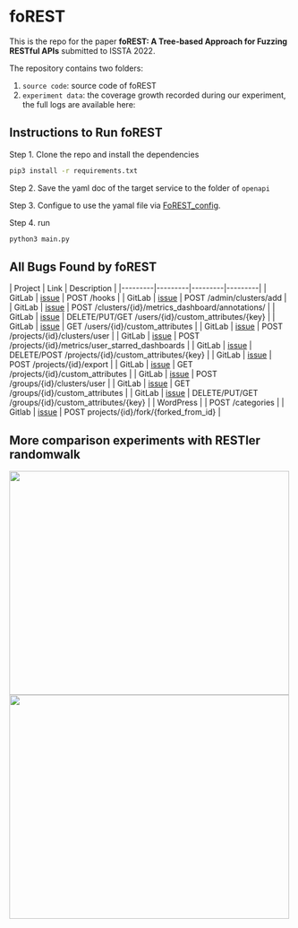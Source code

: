# foREST

This is the repo for the paper **foREST: A Tree-based Approach for Fuzzing RESTful APIs** submitted to ISSTA 2022.

The repository contains two folders:
1. `source code`: source code of foREST
2. `experiment data`: the coverage growth recorded during our experiment, the full logs are available here: 


## Instructions to Run foREST 

Step 1. Clone the repo and install the dependencies
```bash
pip3 install -r requirements.txt
```

Step 2. Save the yaml doc of the target service to the folder of `openapi`

Step 3. Configue to use the yamal file via [FoREST_config](https://github.com/jiaxian-lin/foREST-experiment-data/blob/main/code/foREST/FoREST_config.conf).

Step 4. run
```bash
python3 main.py
```

## All Bugs Found by foREST

| Project | Link | Description |
|---------|---------|---------|---------|
| GitLab | [issue](https://gitlab.com/gitlab-org/gitlab/-/issues/334606) | POST  /hooks |
| GitLab | [issue](https://gitlab.com/gitlab-org/gitlab/-/issues/346121) | POST  /admin/clusters/add |
| GitLab | [issue](https://gitlab.com/gitlab-org/gitlab/-/issues/334610) | POST  /clusters/{id}/metrics_dashboard/annotations/ |
| GitLab | [issue](https://gitlab.com/gitlab-org/gitlab/-/issues/335276) | DELETE/PUT/GET  /users/{id}/custom_attributes/{key} |
| GitLab | [issue](https://gitlab.com/gitlab-org/gitlab/-/issues/335276) | GET  /users/{id}/custom_attributes |
| GitLab | [issue](https://gitlab.com/gitlab-org/gitlab/-/issues/334610) | POST  /projects/{id}/clusters/user |
| GitLab | [issue](https://gitlab.com/gitlab-org/gitlab/-/issues/334606) | POST  /projects/{id}/metrics/user_starred_dashboards |
| GitLab | [issue](https://gitlab.com/gitlab-org/gitlab/-/issues/335276) | DELETE/POST  /projects/{id}/custom_attributes/{key} |
| GitLab | [issue](https://gitlab.com/gitlab-org/gitlab/-/issues/334610) | POST  /projects/{id}/export | 
| GitLab | [issue](https://gitlab.com/gitlab-org/gitlab/-/issues/335276) | GET  /projects/{id}/custom_attributes |
| GitLab | [issue](https://gitlab.com/gitlab-org/gitlab/-/issues/334610) | POST  /groups/{id}/clusters/user |
| GitLab | [issue](https://gitlab.com/gitlab-org/gitlab/-/issues/335276) | GET /groups/{id}/custom_attributes |
| GitLab | [issue](https://gitlab.com/gitlab-org/gitlab/-/issues/335276) | DELETE/PUT/GET  /groups/{id}/custom_attributes/{key} |
| WordPress |  |  POST  /categories |
| Gitlab | [issue](https://gitlab.com/gitlab-org/gitlab/-/issues/346563) | POST projects/{id}/fork/{forked_from_id} |


## More comparison experiments with RESTler randomwalk
<img src="https://user-images.githubusercontent.com/71680354/160048141-4fb2b6af-d44d-4ff0-b6c7-c597d41778c0.png" width = "500" height = "400" align=center />
<img src="https://user-images.githubusercontent.com/71680354/160048216-5b284ba1-e2f8-4dec-b7da-dd1c9a5db918.png" width = "500" height = "400" align=center />

